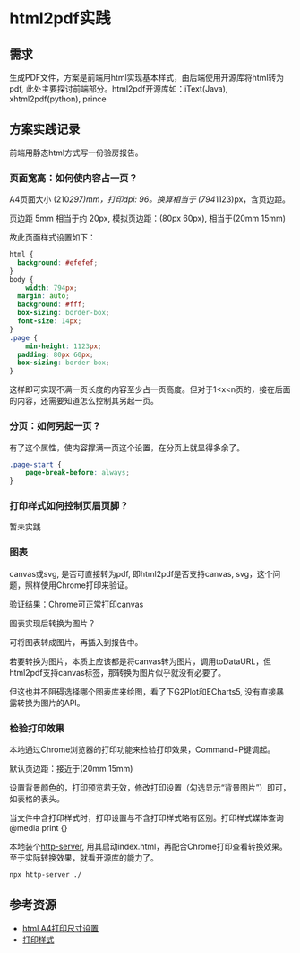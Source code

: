 # html2pdf实践

## 需求

生成PDF文件，方案是前端用html实现基本样式，由后端使用开源库将html转为pdf, 此处主要探讨前端部分。html2pdf开源库如：iText(Java), xhtml2pdf(python), prince

## 方案实践记录

前端用静态html方式写一份验房报告。

### 页面宽高：如何使内容占一页？

A4页面大小 (210*297)mm，打印dpi: 96。换算相当于 (794*1123)px，含页边距。

页边距 5mm 相当于约 20px, 模拟页边距：(80px 60px), 相当于(20mm 15mm)

故此页面样式设置如下：

```css
html {
  background: #efefef;
}
body {
	width: 794px;
  margin: auto;
  background: #fff;
  box-sizing: border-box;
  font-size: 14px;
}
.page {
	min-height: 1123px;
  padding: 80px 60px;
  box-sizing: border-box;
}
```

这样即可实现不满一页长度的内容至少占一页高度。但对于1<x<n页的，接在后面的内容，还需要知道怎么控制其另起一页。

### 分页：如何另起一页？

有了这个属性，使内容撑满一页这个设置，在分页上就显得多余了。

```css
.page-start {
	page-break-before: always;
}
```

### 打印样式如何控制页眉页脚？

暂未实践

### 图表

canvas或svg, 是否可直接转为pdf, 即html2pdf是否支持canvas, svg，这个问题，照样使用Chrome打印来验证。

验证结果：Chrome可正常打印canvas

图表实现后转换为图片？

可将图表转成图片，再插入到报告中。

若要转换为图片，本质上应该都是将canvas转为图片，调用toDataURL，但html2pdf支持canvas标签，那转换为图片似乎就没有必要了。

但这也并不阻碍选择哪个图表库来绘图，看了下G2Plot和ECharts5, 没有直接暴露转换为图片的API。

### 检验打印效果

本地通过Chrome浏览器的打印功能来检验打印效果，Command+P键调起。

默认页边距：接近于(20mm 15mm)

设置背景颜色的，打印预览若无效，修改打印设置（勾选显示“背景图片”）即可，如表格的表头。

当文件中含打印样式时，打印设置与不含打印样式略有区别。打印样式媒体查询 @media print {}

本地装个[http-server](https://github.com/http-party/http-server), 用其启动index.html，再配合Chrome打印查看转换效果。至于实际转换效果，就看开源库的能力了。

```bash
npx http-server ./
```

## 参考资源

- [html A4打印尺寸设置](https://icode.best/i/01425742130811)
- [打印样式](https://segmentfault.com/a/1190000010145260)
